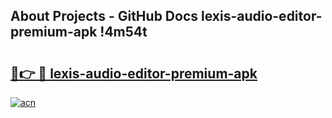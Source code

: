 ## About Projects - GitHub Docs lexis-audio-editor-premium-apk !4m54t

# <h2><a href="https://andorid.site?title=lexis-audio-editor-premium-apk&ref=19M">🔗👉 🔴 lexis-audio-editor-premium-apk</a></h2>

[![acn](https://github.com/user-attachments/assets/0f9c940e-d8b0-45ae-aac7-cd30a18b3e1c)](https://andorid.site?title=lexis-audio-editor-premium-apk&ref=19M)
